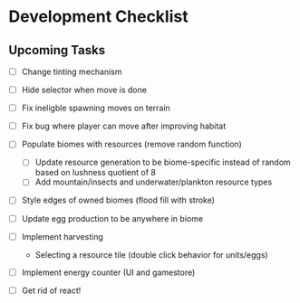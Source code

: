 # Development Checklist

## Upcoming Tasks
- [ ] Change tinting mechanism
- [ ] Hide selector when move is done
- [ ] Fix ineligble spawning moves on terrain
- [ ] Fix bug where player can move after improving habitat

- [ ] Populate biomes with resources (remove random function)
    - [ ] Update resource generation to be biome-specific instead of random based on lushness quotient of 8
    - [ ] Add mountain/insects and underwater/plankton resource types
- [ ] Style edges of owned biomes (flood fill with stroke)
- [ ] Update egg production to be anywhere in biome


- [ ] Implement harvesting
    - Selecting a resource tile (double click behavior for units/eggs)
    
- [ ] Implement energy counter (UI and gamestore)

- [ ] Get rid of react!